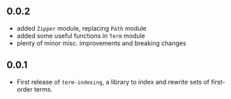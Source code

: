 ## 0.0.2
- added `Zipper` module, replacing `Path` module
- added some useful functions in `Term` module
- plenty of minor misc. improvements and breaking changes

## 0.0.1
- First release of `term-indexing`, a library to index and rewrite sets of first-order terms.
